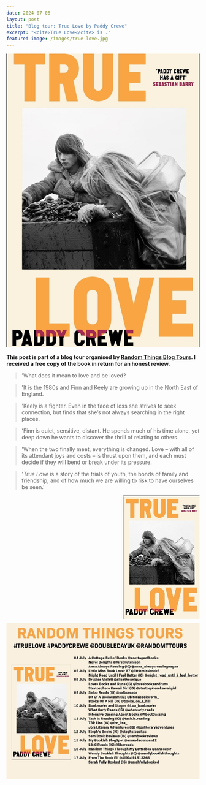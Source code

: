 ```yaml
---
date: 2024-07-08
layout: post
title: "Blog tour: True Love by Paddy Crewe"
excerpt: "<cite>True Love</cite> is ."
featured-image: /images/true-love.jpg
---
```


![True Love](/images/true-love.jpg)

**This post is part of a blog tour organised by [Random Things Blog Tours](http://randomthingsthroughmyletterbox.blogspot.com/p/services-to-publishers-authors-blog.html). I received a free copy of the book in return for an honest review.**

> 'What does it mean to love and be loved?

> 'It is the 1980s and Finn and Keely are growing up in the North East of England.

> 'Keely is a fighter. Even in the face of loss she strives to seek connection, but finds that she’s not always searching in the right places.

> 'Finn is quiet, sensitive, distant. He spends much of his time alone, yet deep down he wants to discover the thrill of relating to others.

> 'When the two finally meet, everything is changed. Love &ndash; with all of its attendant joys and costs &ndash; is thrust upon them, and each must decide if they will bend or break under its pressure.

> '<cite>True Love</cite> is a story of the trials of youth, the bonds of family and friendship, and of how much we are willing to risk to have ourselves be seen.'

<img src="/images/true-love-200.jpg" alt="True Love" style="float: right; margin-bottom: 10px; margin-left: 10px;">



![True Love blog tour banner](/images/true-love-banner.jpg)